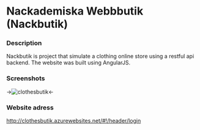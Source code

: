 # Nackademiska Webbbutik (Nackbutik)
### Description

Nackbutik is project that simulate a clothing online store using a restful api backend. The website was built using AngularJS.
  
### Screenshots
->![clothesbutik](https://cloud.githubusercontent.com/assets/22818732/25895394/f4142a20-357f-11e7-9432-f599002dc888.jpg)<-

### Website adress

http://clothesbutik.azurewebsites.net/#!/header/login

